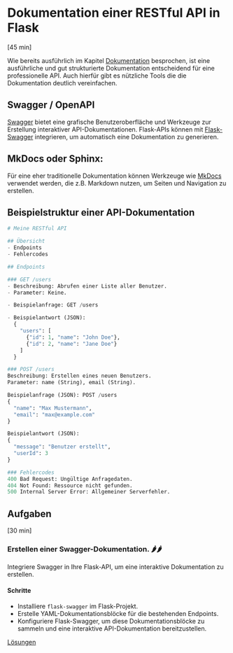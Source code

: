 # Dokumentation einer RESTful API in Flask
[45 min]

Wie bereits ausführlich im Kapitel [Dokumentation](#3-dokumentation) besprochen, ist eine ausführliche und gut strukturierte Dokumentation entscheidend für eine professionelle API. Auch hierfür gibt es nützliche Tools die die Dokumentation deutlich vereinfachen.

## Swagger / OpenAPI
[Swagger](https://swagger.io/) bietet eine grafische Benutzeroberfläche und Werkzeuge zur Erstellung interaktiver API-Dokumentationen. Flask-APIs können mit [Flask-Swagger](https://pypi.org/project/flask-swagger/) integrieren, um automatisch eine Dokumentation zu generieren.

## MkDocs oder Sphinx:
Für eine eher traditionelle Dokumentation können Werkzeuge wie [MkDocs](https://www.mkdocs.org/) verwendet werden, die z.B. Markdown nutzen, um Seiten und Navigation zu erstellen.

## Beispielstruktur einer API-Dokumentation

```python
# Meine RESTful API

## Übersicht
- Endpoints
- Fehlercodes

## Endpoints

### GET /users
- Beschreibung: Abrufen einer Liste aller Benutzer.
- Parameter: Keine.

- Beispielanfrage: GET /users

- Beispielantwort (JSON):
  {
    "users": [
      {"id": 1, "name": "John Doe"},
      {"id": 2, "name": "Jane Doe"}
    ]
  }

### POST /users
Beschreibung: Erstellen eines neuen Benutzers.
Parameter: name (String), email (String).

Beispielanfrage (JSON): POST /users
{
  "name": "Max Mustermann",
  "email": "max@example.com"
}

Beispielantwort (JSON):
{
  "message": "Benutzer erstellt",
  "userId": 3
}

### Fehlercodes
400 Bad Request: Ungültige Anfragedaten.
404 Not Found: Ressource nicht gefunden.
500 Internal Server Error: Allgemeiner Serverfehler.
```

## Aufgaben
[30 min]

### Erstellen einer Swagger-Dokumentation. 🌶️🌶️
Integriere Swagger in Ihre Flask-API, um eine interaktive Dokumentation zu erstellen.

#### Schritte
- Installiere `flask-swagger` im Flask-Projekt.
- Erstelle YAML-Dokumentationsblöcke für die bestehenden Endpoints.
- Konfiguriere Flask-Swagger, um diese Dokumentationsblöcke zu sammeln und eine interaktive API-Dokumentation bereitzustellen.

[Lösungen](./solutions.md)